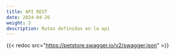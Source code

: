 ```yaml
---
title: API REST
date: 2024-04-26
weight: 2
description: Rutas definidas en la api
---
```


{{< redoc src="https://petstore.swagger.io/v2/swagger.json" >}}